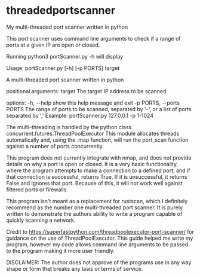 # threadedportscanner
My multi-threaded port scanner written in python

This port scanner uses command line arguments to check if a range of ports at a given IP are open or closed.

Running python3 portScanner.py -h will display

Usage: portScanner.py [-h] [-p PORTS] target

A multi-threaded port scanner written in python

positional arguments:
target                The target IP address to be scanned

options:
-h, --help            show this help message and exit
-p PORTS, --ports PORTS
                        The range of ports to be scanned, separated by '-', or a
                        list of ports separated by ','
Example: portScanner.py 127.0.0.1 -p 1-1024

The multi-threading is handled by the python class concurrent.futures.ThreadPoolExecutor
This module allocates threads automatically and, using the .map function, will run the port_scan function against a number of ports concurrently.

This program does not currently integrate with nmap, and does not provide details on why a port is open or closed. 
It is a very basic functionality, where the program attempts to make a connection to a defined port, and if that connection is successful, returns True.
If it is unsuccessful, it returns False and ignores that port. Because of this, it will not work well against filtered ports or firewalls.

This program isn't meant as a replacement for rustscan, which I definitely recommend as the number one multi-threaded port scanner.
It is purely written to demonstrate the authors ability to write a program capable of quickly scanning a network.

Credit to https://superfastpython.com/threadpoolexecutor-port-scanner/ for guidance on the use of ThreadPoolExecutor.
This guide helped me write my program, however my code allows command line arguments to be passed to the program making it more user friendly.

DISCLAIMER: The author does not approve of the programs use in any way shape or form that breaks any laws or terms of service.
